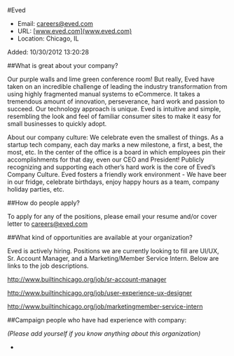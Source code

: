
#Eved

* Email: [careers@eved.com](mailto:careers@eved.com)
* URL: [www.eved.com](www.eved.com)
* Location: Chicago, IL

Added: 10/30/2012 13:20:28

##What is great about your company?

Our purple walls and lime green conference room! But really, Eved have taken on an incredible challenge of leading the industry transformation from using highly fragmented manual systems to eCommerce. It takes a tremendous amount of innovation, perseverance, hard work and passion to succeed. Our technology approach is unique. Eved is intuitive and simple, resembling the look and feel of familiar consumer sites to make it easy for small businesses to quickly adopt. 



About our company culture: We celebrate even the smallest of things. As a startup tech company, each day marks a new milestone, a first, a best, the most, etc. In the center of the office is a board in which employees pin their accomplishments for that day, even our CEO and President! Publicly recognizing and supporting each other’s hard work is the core of Eved’s Company Culture. Eved fosters a friendly work environment - We have beer in our fridge, celebrate birthdays, enjoy happy hours as a team, company holiday parties, etc. 



##How do people apply?

To apply for any of the positions, please email your resume and/or cover letter to careers@eved.com

##What kind of opportunities are available at your organization?

Eved is actively hiring. Positions we are currently looking to fill are UI/UX, Sr. Account Manager, and a Marketing/Member Service Intern. Below are links to the job descriptions. 

http://www.builtinchicago.org/job/sr-account-manager

http://www.builtinchicago.org/job/user-experience-ux-designer

http://www.builtinchicago.org/job/marketingmember-service-intern



##Campaign people who have had experience with company:

*(Please add yourself if you know anything about this organization)*

* 


    